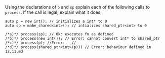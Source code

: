 Using the declarations of ```p``` and ```sp``` explain each of the following calls to ```process```. If the call
is legal, explain what it does.

```
auto p = new int(); // initializes a int* to 0
auto sp = mahe_shared<int>(); // intializes shared_ptr<int> to 0

/*a)*/ process(sp); // Ok: executes fn as defined
/*b)*/ process(new int()); // Error: cannot convert int* to shared_ptr
/*c)*/ process(p); //Error: --//--
/*d)*/ process(shared_ptr<int>(p))) // Error: behaviour defined in 12.11.md
```

